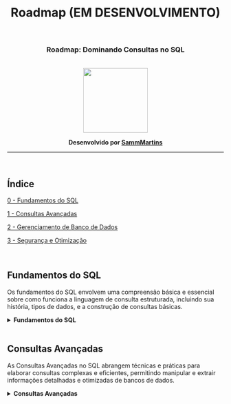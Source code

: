 <h1 align="Center">Roadmap (EM DESENVOLVIMENTO)</h1>
<br>
<h3 align="Center">Roadmap: Dominando Consultas no SQL</h3>
<br>
<div align="Center"><img src="https://cdn-icons-png.flaticon.com/512/7069/7069798.png" width="150" height="150"/></div>

<b><p align="Center">Desenvolvido por [SammMartins](https://github.com/SammMartins)</p></b>

<hr><br>

<h2>Índice</h2>


[0 - Fundamentos do SQL](#0FS) 

[1 - Consultas Avançadas](#2CA)

[2 - Gerenciamento de Banco de Dados](#3GBD)

[3 - Segurança e Otimização](#4SO)




<br>

<h2 name="0FS">Fundamentos do SQL</h2>

<p>Os fundamentos do SQL envolvem uma compreensão básica e essencial sobre como funciona a linguagem de consulta estruturada, incluindo sua história, tipos de dados, e a construção de consultas básicas.</p>

<details>
<summary><b>Fundamentos do SQL</b></summary>

* Introdução, história e importância <a href="https://youtu.be/kMznyI7r2Tc?si=FAeQpOxc0NvEKrcI" target="_blank"> <img src="https://cdn-icons-png.flaticon.com/512/10009/10009413.png" width="12" height="12" /></a>
* Tipos de dados: texto, numéricos, datas, etc <a href="https://youtu.be/WsfVnM-Q-1M" target="_blank"> <img src="https://cdn-icons-png.flaticon.com/512/10009/10009413.png" width="12" height="12" /></a>
* Estrutura básica de uma consulta SQL <a href="https://youtu.be/0xO1rVj6oHA?list=PLucm8g_ezqNqI5cW3alteV5olcMCcHYRK&t=4" target="_blank"> <img src="https://cdn-icons-png.flaticon.com/512/10009/10009413.png" width="12" height="12" /></a>
  * Básico: `SELECT, FROM e WHERE` <a href="https://youtu.be/jdeivoGi_QI" target="_blank"> <img src="https://cdn-icons-png.flaticon.com/512/10009/10009413.png" width="12" height="12" /></a>
  * Funções de agregação: `SUM, AVG, COUNT, MAX, MIN` <a href="https://youtu.be/BBASKdGg2Wo" target="_blank"> <img src="https://cdn-icons-png.flaticon.com/512/10009/10009413.png" width="12" height="12" /></a>
  * Agrupamento: `GROUP BY e HAVING` <a href="https://youtu.be/CMDHxPW-6ow" target="_blank"> <img src="https://cdn-icons-png.flaticon.com/512/10009/10009413.png" width="12" height="12" /></a>
  * Ordenação dos resultados: `ORDER BY` <a href="https://youtu.be/HNZxBgHW_VY" target="_blank"> <img src="https://cdn-icons-png.flaticon.com/512/10009/10009413.png" width="12" height="12" /></a>
  * União de tabelas: `INNER JOIN, LEFT JOIN, RIGHT JOIN, FULL JOIN, etc.` <a href="https://youtu.be/165r4qUvp8Q" target="_blank"> <img src="https://cdn-icons-png.flaticon.com/512/10009/10009413.png" width="12" height="12" /></a>

</details>

<br>

<h2 name="2CA">Consultas Avançadas</h2>

<p>As Consultas Avançadas no SQL abrangem técnicas e práticas para elaborar consultas complexas e eficientes, permitindo manipular e extrair informações detalhadas e otimizadas de bancos de dados.</p>

<details>
<summary><b>Consultas Avançadas</b></summary>

* **Subqueries e CTEs (Common Table Expressions)**: Técnicas para criar consultas aninhadas e reutilizáveis <a href="https://youtu.be/2qCLpE1NZ8c" target="_blank"> <img src="https://cdn-icons-png.flaticon.com/512/10009/10009413.png" width="12" height="12" /></a>
* **Window Functions**: Agregação de dados sem agrupar linhas, utilizando funções como `ROW_NUMBER, RANK, OVER` <a href="https://www.youtube.com" target="_blank"> <img src="https://cdn-icons-png.flaticon.com/512/10009/10009413.png" width="12" height="12" /></a>
* **Padrões e Expressões Regulares**: Filtragem e extração de dados usando padrões (`LIKE, REGEXP`) <a href="https://www.youtube.com" target="_blank"> <img src="https://cdn-icons-png.flaticon.com/512/10009/10009413.png" width="12" height="12" /></a>
* **Unions e Intersections**: Combinação e interseção de conjuntos de resultados com `UNION, INTERSECT e EXCEPT` <a href="https://www.youtube.com" target="_blank"> <img src="https://cdn-icons-png.flaticon.com/512/10009/10009413.png" width="12" height="12" /></a>
* **Consultas Recursivas**: Criação de consultas recursivas usando CTEs recursivas para dados hierárquicos <a href="https://www.youtube.com" target="_blank"> <img src="https://cdn-icons-png.flaticon.com/512/10009/10009413.png" width="12" height="12" /></a>
* **Otimização de Consultas**: Técnicas de otimização, análise de planos de execução e uso de índices para melhorar o desempenho <a href="https://www.youtube.com" target="_blank"> <img src="https://cdn-icons-png.flaticon.com/512/10009/10009413.png" width="12" height="12" /></a>

</details>

